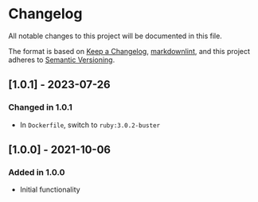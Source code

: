 # Changelog

All notable changes to this project will be documented in this file.

The format is based on [Keep a Changelog](https://keepachangelog.com/en/1.0.0/),
[markdownlint](https://dlaa.me/markdownlint/),
and this project adheres to [Semantic Versioning](https://semver.org/spec/v2.0.0.html).

## [1.0.1] - 2023-07-26

### Changed in 1.0.1

- In `Dockerfile`, switch to `ruby:3.0.2-buster`

## [1.0.0] - 2021-10-06

### Added in 1.0.0

- Initial functionality
